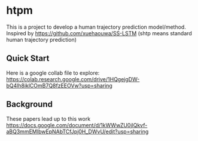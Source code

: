 # htpm
This is a project to develop a human trajectory prediction model/method.  Inspired by https://github.com/xuehaouwa/SS-LSTM
(shtp means standard human trajectory prediction)

## Quick Start
Here is a google collab file to explore: 
https://colab.research.google.com/drive/1HQgejgDW-bQ4lh8iklCOmB7Q8fzEEOVw?usp=sharing

## Background
These papers lead up to this work
https://docs.google.com/document/d/1kWWwZU0jlQkvf-aBQ3mmEMIbwEpNAbTCfJpj0H_DWvU/edit?usp=sharing
